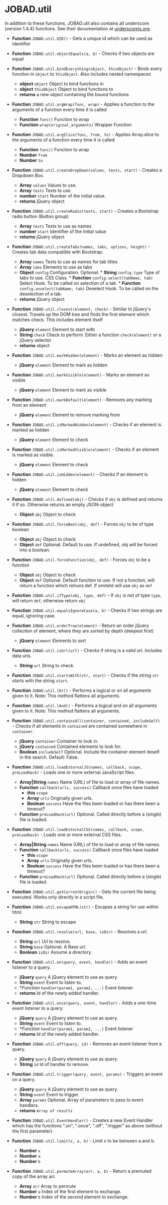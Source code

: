 # JOBAD.util

In addition to these functions, JOBAD.util also contains all underscore (version 1.4.4) functions. See their documentation at [underscorejs.org](http://underscorejs.org/). 

* **Function** `JOBAD.util.UID()` - Gets a unique id which can be used as identifier
* **Function** `JOBAD.util.objectEquals(a, b)` - Checks if two objects are equal
* **Function** `JOBAD.util.bindEverything(object, thisObject)` - Binds every function in `object` to `thisObject`. Also includes nested namespaces
	* **object** `object` Object to bind functions in
	* **object** `thisObject` Object to bind functions to
	* **returns** a new object containing the bound functions
* **Function** `JOBAD.util.argWrap(func, wrap)` - Applies a function to the arguments of a function every time it is called
	* **Function** `func()` Function to wrap
	* **Function** `wrap(original_arguments)` Wrapper Function
* **Function** `JOBAD.util.argSlice(func, from, to)` - Applies Array.slice to the arguments of a function every time it is called
	* **Function** `func()` Function to wrap
	* **Number** `from` 
	* **Number** `to`
* **Function** `JOBAD.util.createDropDown(values, texts, start)` - Creates a Dropdown Box.  
	* **Array** `values` Values to use. 
	* **Array** `texts` Texts to use. 
	* **number** `start` Number of the initial value. 
	* **returns** jQuery object
* **Function** `JOBAD.util.createRadio(texts, start)` - Creates a Bootstrap radio button (Button group)
	* **Array** `texts` Texts to use as names
	* **number** `start` Identifier of the initial value
	* **returns** jQuery object
* **Function** `JOBAD.util.createTabs(names, tabs, options, height)` - Creates tab data compatible with Bootstrap. 
	* **Array** `names` Texts to use as names for tab titles
	* **Array** `tabs` Elements to use as tabs
	* **Object** `config` Configuration. Optional. 
			* **String** `config.type` Type of tabs to use. CSS Class. 
			* **Function** `config.select(tabName, tab)` Select Hook. To be called on selection of a tab. 
			* **Function** `config.unselect(tabName, tab)` Deselect Hook. To be called on the deselection of a tab. 
	* **returns** jQuery object
* **Function** `JOBAD.util.closest(element, check)` - Similar to jQuery's closest. Travels up the DOM tree and finds the first element which matches check. This includes element itself
	* **jQuery** `element` Element to start with
	* **String** `check` Check to perform. Either a function `check(element)` or a jQuery selector
	* **returns** object
* **Function** `JOBAD.util.markHidden(element)` - Marks an element as hidden
	* **jQuery** `element` Element to mark as hidden
* **Function** `JOBAD.util.markVisible(element)` - Marks an element as visible
	* **jQuery** `element` Element to mark as visible
* **Function** `JOBAD.util.markDefault(element)` - Removes any marking from an element
	* **jQuery** `element` Element to remove marking from
* **Function** `JOBAD.util.isMarkedHidden(element)` - Checks if an element is marked as hidden
	* **jQuery** `element` Element to check
* **Function** `JOBAD.util.isMarkedVisible(element)` - Checks if an element is marked as visible. 
	* **jQuery** `element` Element to check
* **Function** `JOBAD.util.isHidden(element)` - Checks if an element is hidden
	* **jQuery** `element` Element to check
* **Function** `JOBAD.util.defined(obj)` - Checks if `obj` is defined and returns it if so. Otherwise returns an empty JSON-object
	* **Object** `obj` Object to check
* **Function** `JOBAD.util.forceBool(obj, def)` - Forces `obj` to be of type boolean
	* **Object** `obj` Object to check
	* **Object** `def` Optional. Default to use. If undefined, obj will be forced into a boolean. 
* **Function** `JOBAD.util.forceFunction(obj, def)` - Forces `obj` to be a function
	* **Object** `obj` Object to check
	* **Object** `def` Optional. Default function to use. If not a function, will return a function which retruns def. If omitetd will use `obj` as `def`
* **Function** `JOBAD.util.ifType(obj, type, def)` - If `obj` is not of type `type`, will return `def`, otherwise return `obj`
* **Function** `JOBAD.util.equalsIgnoreCase(a, b)` - Checks if two strings are equal, ignoring case. 
* **Function** `JOBAD.util.orderTree(element)` - Return an order jQuery collection of element, where they are sorted by depth (deepest first)
	* **jQuery** `element` Elements to sort
* **Function** `JOBAD.util.isUrl(url)` - Checks if string is a valid url. Includes data urls. 
	* **String** `url` String to check. 
* **Function** `JOBAD.util.startsWith(str, start)` - Checks if the string `str` starts with the string `start`. 
* **Function** `JOBAD.util.lOr()` - Performs a logical or on all arguments given to it. Note: This method flattens all arguments. 
* **Function** `JOBAD.util.lAnd()` - Performs a logical and on all arguments given to it. Note: This method flattens all arguments. 
* **Function** `JOBAD.util.containsAll(container, contained, includeSelf)` - Checks if all elements in `contained` are contained somewhere in `container`. 
	* **jQuery** `container` Container to look in. 
	* **jQuery** `contained` Contained elements to look for. 
	* **Boolean** `includeSelf` Optional. Include the container element iteself in the search. Default: False. 
* **Function** `JOBAD.util.loadExternalJS(names, callback, scope, preLoadHack)` - Loads one or more external JavaScript files. 
	*  **Array|String** `names` Name (URL) of file to load or array of file names. 
	* **Function** `callback(urls, success)` Callback once files have loaded
		* **this** `scope`
		* **Array** `urls` Originally given urls. 
		* **Boolean** `success` Have the files been loaded or has there been a timeout?
	* **Function** `preLoadHack(url)` Optional. Called directly before a (single) file is loaded. 
* **Function** `JOBAD.util.loadExternalCSS(names, callback, scope, preLoadHack)` - Loads one or more external CSS files. 
	*  **Array|String** `names` Name (URL) of file to load or array of file names. 
	* **Function** `callback(urls, success)` Callback once files have loaded
		* **this** `scope`
		* **Array** `urls` Originally given urls. 
		* **Boolean** `success` Have the files been loaded or has there been a timeout?
	* **Function** `preLoadHack(url)` Optional. Called directly before a (single) file is loaded. 
* **Function** `JOBAD.util.getCurrentOrigin()` - Gets the current file being executed. Works only directly in a script file. 

* **Function** `JOBAD.util.escapeHTML(str)` - Escapes a string for use within html. 
	* **String** `str` String to escape
* **Function** `JOBAD.util.resolve(url, base, isDir)` - Resolves a url. 
	* **String** `url` Url to resolve. 
	* **String** `base` Optional. A Base url. 
	* **Boolean** `isDir` Assume a directory.  
* **Function** `JOBAD.util.on(query, event, handler)` - Adds an event listener to a query. 
	* **jQuery** `query` A jQuery element to use as query. 
	* **String** `event` Event to listen to. 
	* **Function* `handler(param1, param2, ...)` Event listener
	* **returns** Id of the newly added handler. 
* **Function** `JOBAD.util.once(query, event, handler)` - Adds a one-time  event listener to a query. 
	* **jQuery** `query` A jQuery element to use as query. 
	* **String** `event` Event to listen to. 
	* **Function* `handler(param1, param2, ...)` Event listener
	* **returns** Id of the newly added handler. 

* **Function** `JOBAD.util.off(query, id)` - Removes an event listener from a query. 
	* **jQuery** `query` A jQuery element to use as query. 
	* **String** `id` Id of handler to remove. 
* **Function** `JOBAD.util.trigger(query, event, params)` - Triggers an event on a query. 
	* **jQuery** `query` A jQuery element to use as query. 
	* **String** `event` Event to trigger. 
	* **Array** `params` Optional. Array of parameters to pass to event handlers.
	* **returns** `Array of results`

* **Function** `JOBAD.util.EventHandler()` - Creates a new Event Handler which has the functions ".on", ".once", ".off", ".trigger" as above (without the first parameter)


* **Function** `JOBAD.util.limit(x, a, b)` - Limit x to be between a and b. 
	* **Number** `x`
	* **Number** `a`
	* **Number** `b`

* **Function** `JOBAD.util.permuteArray(arr, a, b)` - Return a premuted copy of the array arr. 
	* **Array** `arr` Array to permute
	* **Number** `a` Index of the first element to exchange. 
	* **Number** `b` Index of the second element to exchange. 